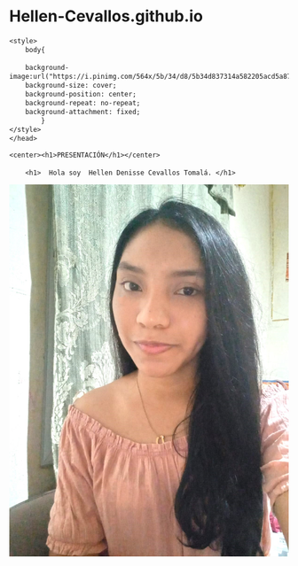 # Hellen-Cevallos.github.io
<html lang="en">
<head>
    <meta charset="UTF-8">
    <meta http-equiv="X-UA-Compatible" content="IE=edge">
    <meta name="viewport" content="width=device-width, initial-scale=1.0">
    <title>Document</title>
    <title> Fondo tamaño completo </title>
    <link rel="stylesheet" href="style.css">

    <style>
        body{
 
        background-image:url("https://i.pinimg.com/564x/5b/34/d8/5b34d837314a582205acd5a873fe7598.jpg"); 
        background-size: cover;
        background-position: center;
        background-repeat: no-repeat;
        background-attachment: fixed;
            }
    </style>
    </head>

</head>
<body>

    <center><h1>PRESENTACIÓN</h1></center>

        <h1>  Hola soy  Hellen Denisse Cevallos Tomalá. </h1>
 
<center><img src="imagen/HELLEN.jpeg" alt=""> </center>

</body>
